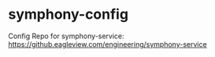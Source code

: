 # symphony-config
Config Repo for symphony-service: https://github.eagleview.com/engineering/symphony-service
